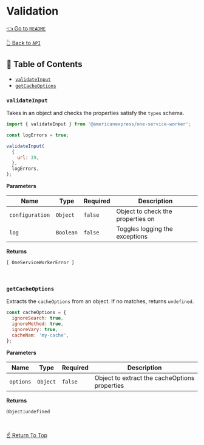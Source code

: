 # Validation

[👈 Go to `README`](../../README.md)

[👆 Back to `API`](./README.md)

## 📖 Table of Contents

- [`validateInput`](#-validateinput)
- [`getCacheOptions`](#-getcacheoptions)

### `validateInput`

Takes in an object and checks the properties satisfy the `types` schema.

```js
import { validateInput } from '@americanexpress/one-service-worker';

const logErrors = true;

validateInput(
  {
    url: 39,
  },
  logErrors,
);
```

**Parameters**

| Name | Type | Required | Description |
| --- | --- | --- | --- |
| `configuration` | `Object` | `false`  | Object to check the properties on |
| `log` | `Boolean` | `false` | Toggles logging the exceptions |

**Returns**

`[ OneServiceWorkerError ]`

&nbsp;

### `getCacheOptions`

Extracts the `cacheOptions` from an object. If no matches, returns `undefined`.

```js
const cacheOptions = {
  ignoreSearch: true,
  ignoreMethod: true,
  ignoreVary: true,
  cacheNam: 'my-cache',
};
```

**Parameters**

| Name | Type | Required | Description |
| --- | --- | --- | --- |
| `options` | `Object` | `false`  | Object to extract the cacheOptions properties |

**Returns**

`Object|undefined`

&nbsp;

[☝️ Return To Top](#-&#x1F4D6;-table-of-contents)